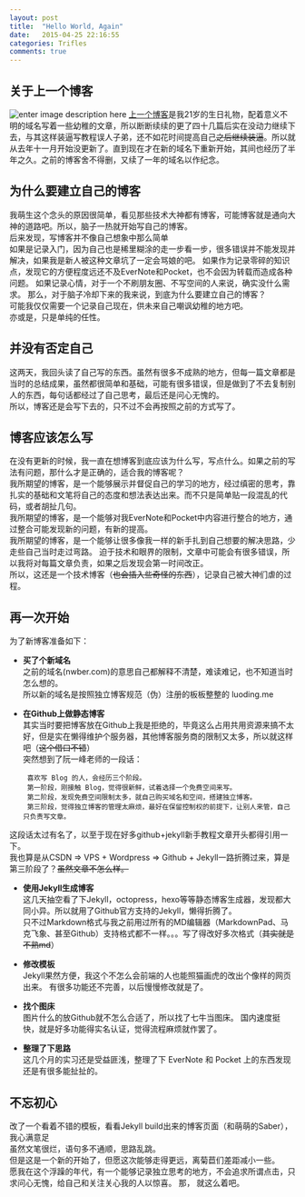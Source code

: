 ```yaml
---
layout: post
title:  "Hello World, Again"
date:   2015-04-25 22:16:55
categories: Trifles
comments: true
---
```


**关于上一个博客**
-------------------------------
![enter image description here](http://7xiprm.com1.z0.glb.clouddn.com/nwber_one_year.png)
 [上一个博客](http://www.nwber.com/)是我21岁的生日礼物，配着意义不明的域名写着一些幼稚的文章，所以断断续续的更了四十几篇后实在没动力继续下去，与其这样装逼写教程误人子弟，还不如花时间提高自己<del>之后继续装逼</del>。所以就从去年十一月开始没更新了。直到现在才在新的域名下重新开始，其间也经历了半年之久。之前的博客舍不得删，又续了一年的域名以作纪念。  
 
 
 
**为什么要建立自己的博客**  
---------------------------- 
我萌生这个念头的原因很简单，看见那些技术大神都有博客，可能博客就是通向大神的道路吧。所以，脑子一热就开始写自己的博客。  
后来发现，写博客并不像自己想象中那么简单  
如果是记录入门，因为自己也是稀里糊涂的走一步看一步，很多错误并不能发现并解决，如果我是新人被这种文章坑了一定会骂娘的吧。 
如果作为记录零碎的知识点，发现它的方便程度远还不及EverNote和Pocket，也不会因为转载而造成各种问题。 
如果记录心情，对于一个不刷朋友圈、不写空间的人来说，确实没什么需求。 
那么，对于脑子冷却下来的我来说，到底为什么要建立自己的博客？  
可能我仅仅需要一个记录自己现在，供未来自己嘲讽幼稚的地方吧。  
亦或是，只是单纯的任性。  


**并没有否定自己**
----------------------------
这两天，我回头读了自己写的东西。虽然有很多不成熟的地方，但每一篇文章都是当时的总结成果，虽然都很简单和基础，可能有很多错误，但是做到了不去复制别人的东西，每句话都经过了自己思考，最后还是问心无愧的。  
所以，博客还是会写下去的，只不过不会再按照之前的方式写了。


**博客应该怎么写**
----------------------------
在没有更新的时候，我一直在想博客到底应该为什么写，写点什么。如果之前的写法有问题，那什么才是正确的，适合我的博客呢？   
我所期望的博客，是一个能够展示并督促自己的学习的地方，经过缜密的思考，靠扎实的基础和文笔将自己的态度和想法表达出来。而不只是简单贴一段混乱的代码，或者胡扯几句。  
我所期望的博客，是一个能够对我EverNote和Pocket中内容进行整合的地方，通过整合可能发现新的问题，有新的提高。  
我所期望的博客，是一个能够让很多像我一样的新手扎到自己想要的解决思路，少走些自己当时走过弯路。 
迫于技术和眼界的限制，文章中可能会有很多错误，所以我将对每篇文章负责，如果之后发现会第一时间改正。  
所以，这还是一个技术博客（<del>也会插入些奇怪的东西</del>），记录自己被大神们虐的过程。


**再一次开始**
-----------------------------
为了新博客准备如下：  

-  **买了个新域名**  
	之前的域名(nwber.com)的意思自己都解释不清楚，难读难记，也不知道当时怎么想的。  
	所以新的域名是按照独立博客规范（伪）注册的板板整整的 luoding.me    

-  **在Github上做静态博客**  
	其实当时要把博客放在Github上我是拒绝的，毕竟这么占用共用资源来搞不太好，但是实在懒得维护个服务器，其他博客服务商的限制又太多，所以就这样吧（<del>这个借口不错</del>）   
	突然想到了阮一峰老师的一段话：

		喜欢写 Blog 的人，会经历三个阶段。
		第一阶段，刚接触 Blog，觉得很新鲜，试着选择一个免费空间来写。
		第二阶段，发现免费空间限制太多，就自己购买域名和空间，搭建独立博客。
		第三阶段，觉得独立博客的管理太麻烦，最好在保留控制权的前提下，让别人来管，自己只负责写文章。

 这段话太过有名了，以至于现在好多github+jekyll新手教程文章开头都得引用一下。  
 我也算是从CSDN => VPS + Wordpress => Github + Jekyll一路折腾过来，算是第三阶段了？<del>虽然文章不怎么样。</del>

- **使用Jekyll生成博客**  
	这几天抽空看了下Jekyll，octopress，hexo等等静态博客生成器，发现都大同小异。所以就用了Github官方支持的Jekyll，懒得折腾了。  
	只不过Markdown格式与我之前用过所有的MD编辑器（MarkdownPad、马克飞象、甚至Github）支持格式都不一样。。。写了得改好多次格式（<del>其实就是不熟md</del>）

- **修改模板**  
	Jekyll果然方便，我这个不怎么会前端的人也能照猫画虎的改出个像样的网页出来。 
	有很多功能还不完善，以后慢慢修改就是了。

- **找个图床**  
	图片什么的放Github就不怎么合适了，所以找了七牛当图床。 
	国内速度挺快，就是好多功能得实名认证，觉得流程麻烦就作罢了。

- **整理了下思路**   
	这几个月的实习还是受益匪浅，整理了下 EverNote 和 Pocket 上的东西发现还是有很多能扯扯的。

**不忘初心**
--------------------------------
改了一个看着不错的模板，看看Jekyll build出来的博客页面（和萌萌的Saber），我心满意足    
虽然文笔很烂，语句多不通顺，思路乱跳。  
但是这是一个新的开始了，但愿这次能够走得更远，离菊苣们差距减小一些。  
愿我在这个浮躁的年代，有一个能够记录独立思考的地方，不会追求所谓点击，只求问心无愧，给自己和关注关心我的人以惊喜。 
那， 就这么着吧。  
